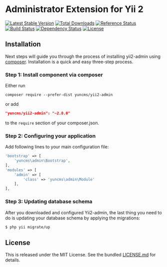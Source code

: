 # Administrator Extension for Yii 2


[![Latest Stable Version](https://poser.pugx.org/yuncms/yii2-admin/v/stable.png)](https://packagist.org/packages/yuncms/yii2-admin)
[![Total Downloads](https://poser.pugx.org/yuncms/yii2-admin/downloads.png)](https://packagist.org/packages/yuncms/yii2-admin)
[![Reference Status](https://www.versioneye.com/php/yuncms:yii2-admin/reference_badge.svg)](https://www.versioneye.com/php/yuncms:yii2-admin/references)
[![Build Status](https://img.shields.io/travis/yuncms/yii2-admin.svg)](http://travis-ci.org/yuncms/yii2-admin)
[![Dependency Status](https://www.versioneye.com/php/yuncms:yii2-admin/dev-master/badge.png)](https://www.versioneye.com/php/yuncms:yii2-admin/dev-master)
[![License](https://poser.pugx.org/yuncms/yii2-admin/license.svg)](https://packagist.org/packages/yuncms/yii2-admin)

## Installation

Next steps will guide you through the process of installing yii2-admin using [composer](http://getcomposer.org/download/). Installation is a quick and easy three-step process.

### Step 1: Install component via composer

Either run

```
composer require --prefer-dist yuncms/yii2-admin
```

or add

```json
"yuncms/yii2-admin": "~2.0.0"
```

to the `require` section of your composer.json.

### Step 2: Configuring your application

Add following lines to your main configuration file:

```php
'bootstrap' => [
    'yuncms\admin\Bootstrap',
],
'modules' => [
    'admin' => [
        'class' => 'yuncms\admin\Module'   
    ],
],
```

### Step 3: Updating database schema

After you downloaded and configured Yii2-admin, the last thing you need to do is updating your database schema by applying the migrations:

```bash
$ php yii migrate/up 
```

## License

This is released under the MIT License. See the bundled [LICENSE.md](LICENSE.md)
for details.
